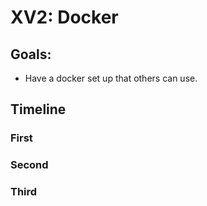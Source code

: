 # XV2: Docker

## Goals: 
* Have a docker set up that others can use. 
 

## Timeline 

### First 


### Second 


### Third 

